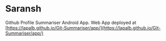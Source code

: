 # Saransh
Github Profile Summariser Android App. Web App deployed at [https://lapalb.github.io/Git-Summariser/app/](https://lapalb.github.io/Git-Summariser/app/)
